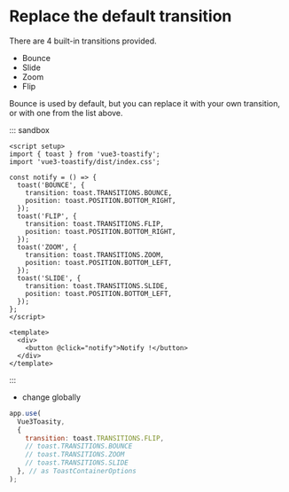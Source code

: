 # Replace the default transition

There are 4 built-in transitions provided.

- Bounce
- Slide
- Zoom
- Flip

Bounce is used by default, but you can replace it with your own transition, or with one from the list above.


::: sandbox
```vue App.vue
<script setup>
import { toast } from 'vue3-toastify';
import 'vue3-toastify/dist/index.css';

const notify = () => {
  toast('BOUNCE', {
    transition: toast.TRANSITIONS.BOUNCE,
    position: toast.POSITION.BOTTOM_RIGHT,
  });
  toast('FLIP', {
    transition: toast.TRANSITIONS.FLIP,
    position: toast.POSITION.BOTTOM_RIGHT,
  });
  toast('ZOOM', {
    transition: toast.TRANSITIONS.ZOOM,
    position: toast.POSITION.BOTTOM_LEFT,
  });
  toast('SLIDE', {
    transition: toast.TRANSITIONS.SLIDE,
    position: toast.POSITION.BOTTOM_LEFT,
  });
};
</script>

<template>
  <div>
    <button @click="notify">Notify !</button>
  </div>
</template>
```
:::

- change globally

```js
app.use(
  Vue3Toasity,
  {
    transition: toast.TRANSITIONS.FLIP,
    // toast.TRANSITIONS.BOUNCE
    // toast.TRANSITIONS.ZOOM
    // toast.TRANSITIONS.SLIDE
  }, // as ToastContainerOptions
);
```
